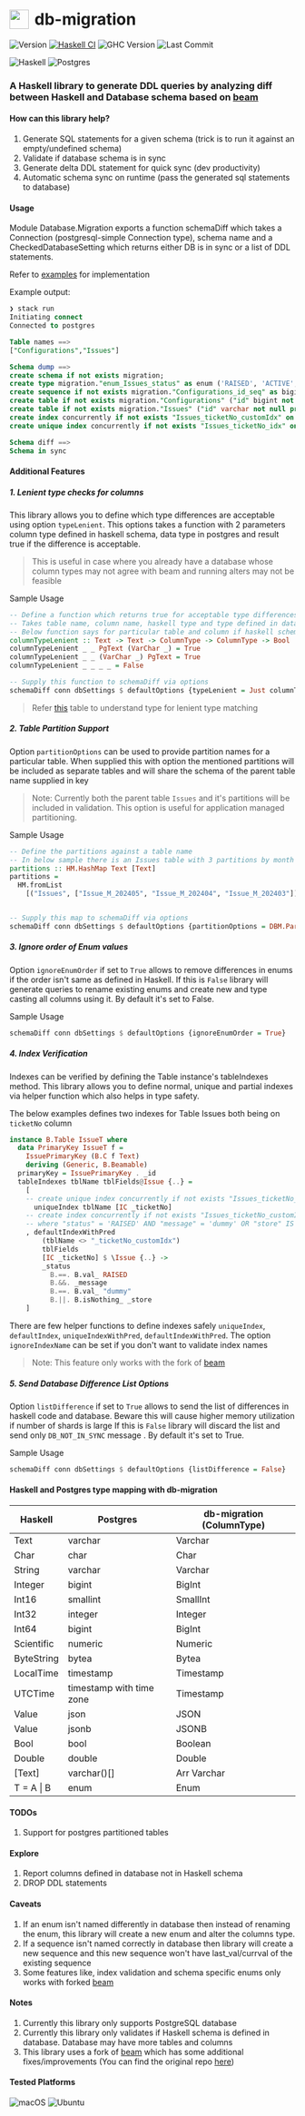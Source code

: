 <h1 style="display:flex"> <image src="https://skillicons.dev/icons?i=haskell" width=34 style="margin-right:10px"> db-migration</h1>

![Version](https://img.shields.io/badge/version-v0.0.1-blue)
[![Haskell CI](https://github.com/mycodedstuff/db-migration/actions/workflows/haskell.yml/badge.svg)](https://github.com/mycodedstuff/db-migration/actions/workflows/haskell.yml)
![GHC Version](https://img.shields.io/badge/GHC-v8.10.7-brightgreen)
![Last Commit](https://img.shields.io/github/last-commit/mycodedstuff/db-migration/main)

![Haskell](https://img.shields.io/badge/Haskell-5e5086?style=for-the-badge&logo=haskell&logoColor=white)
![Postgres](https://img.shields.io/badge/postgres-%23316192.svg?style=for-the-badge&logo=postgresql&logoColor=white)
### A Haskell library to generate DDL queries by analyzing diff between Haskell and Database schema based on [beam](https://github.com/mycodedstuff/beam)


#### How can this library help?

1. Generate SQL statements for a given schema (trick is to run it against an empty/undefined schema)
2. Validate if database schema is in sync
3. Generate delta DDL statement for quick sync (dev productivity)
4. Automatic schema sync on runtime (pass the generated sql statements to database)

#### Usage
Module Database.Migration exports a function schemaDiff which takes a Connection (postgresql-simple Connection type), schema name and a CheckedDatabaseSetting which returns either DB is in sync or a list of DDL statements.

Refer to [examples](examples) for implementation

Example output:
```sql
❯ stack run
Initiating connect
Connected to postgres

Table names ==>
["Configurations","Issues"]

Schema dump ==>
create schema if not exists migration;
create type migration."enum_Issues_status" as enum ('RAISED', 'ACTIVE', 'RESOLVED');
create sequence if not exists migration."Configurations_id_seq" as bigint increment by 1 minvalue 1 maxvalue 9223372036854775807 start with 1;
create table if not exists migration."Configurations" ("id" bigint not null primary key default nextval('migration."Configurations_id_seq"'::regclass), "key" varchar not null, "value" varchar not null, "createdAt" timestamp with time zone not null, "updatedAt" timestamp with time zone not null);
create table if not exists migration."Issues" ("id" varchar not null primary key, "ticketNo" bigint not null, "message" varchar not null, "status" migration."enum_Issues_status" not null, "image" bytea, "store" json, "createdAt" timestamp with time zone not null, "updatedAt" timestamp with time zone not null);
create index concurrently if not exists "Issues_ticketNo_customIdx" on migration."Issues" ("ticketNo") where "status" = 'RAISED' AND "message" = 'dummy' OR "store" IS NULL;
create unique index concurrently if not exists "Issues_ticketNo_idx" on migration."Issues" ("ticketNo");

Schema diff ==>
Schema in sync
```

#### Additional Features
##### 1. Lenient type checks for columns

This library allows you to define which type differences are acceptable using option `typeLenient`.
This options takes a function with 2 parameters column type defined in haskell schema, data type in postgres and result true if the difference is acceptable.
> This is useful in case where you already have a database whose column types may not agree with beam and running alters may not be feasible

Sample Usage
```haskell
-- Define a function which returns true for acceptable type differences
-- Takes table name, column name, haskell type and type defined in database. This function gets called if the column already exists with different type in database
-- Below function says for particular table and column if haskell schema has Text and DB has Varchar (any length) then it's acceptable and vice versa for other cases it's not
columnTypeLenient :: Text -> Text -> ColumnType -> ColumnType -> Bool
columnTypeLenient _ _ PgText (VarChar _) = True
columnTypeLenient _ _ (VarChar _) PgText = True
columnTypeLenient _ _ _ _ = False

-- Supply this function to schemaDiff via options
schemaDiff conn dbSettings $ defaultOptions {typeLenient = Just columnTypeLenient}
```
> Refer [this](#haskell-and-postgres-type-mapping-with-db-migration) table to understand type for lenient type matching

##### 2. Table Partition Support

Option `partitionOptions` can be used to provide partition names for a particular table.
When supplied this with option the mentioned partitions will be included as separate tables and will share the schema of the parent table name supplied in key

> Note: Currently both the parent table `Issues` and it's partitions will be included in validation. This option is useful for application managed partitioning.

Sample Usage
```haskell
-- Define the partitions against a table name
-- In below sample there is an Issues table with 3 partitions by month
partitions :: HM.HashMap Text [Text]
partitions =
  HM.fromList
    [("Issues", ["Issue_M_202405", "Issue_M_202404", "Issue_M_202403"])]


-- Supply this map to schemaDiff via options
schemaDiff conn dbSettings $ defaultOptions {partitionOptions = DBM.PartitionOption True partitions}
```

##### 3. Ignore order of Enum values

Option `ignoreEnumOrder` if set to `True` allows to remove differences in enums if the order isn't same as defined in Haskell.
If this is `False` library will generate queries to rename existing enums and create new and type casting all columns using it.
By default it's set to False.

Sample Usage
```haskell
schemaDiff conn dbSettings $ defaultOptions {ignoreEnumOrder = True}
```

##### 4. Index Verification

Indexes can be verified by defining the Table instance's tableIndexes method.
This library allows you to define normal, unique and partial indexes via helper function which also helps in type safety.

The below examples defines two indexes for Table Issues both being on `ticketNo` column
```haskell
instance B.Table IssueT where
  data PrimaryKey IssueT f =
    IssuePrimaryKey (B.C f Text)
    deriving (Generic, B.Beamable)
  primaryKey = IssuePrimaryKey . _id
  tableIndexes tblName tblFields@Issue {..} =
    [
    -- create unique index concurrently if not exists "Issues_ticketNo_idx" on migration."Issues" ("ticketNo");
      uniqueIndex tblName [IC _ticketNo]
    -- create index concurrently if not exists "Issues_ticketNo_customIdx" on migration."Issues" ("ticketNo")
    -- where "status" = 'RAISED' AND "message" = 'dummy' OR "store" IS NULL;
    , defaultIndexWithPred
        (tblName <> "_ticketNo_customIdx")
        tblFields
        [IC _ticketNo] $ \Issue {..} ->
        _status
          B.==. B.val_ RAISED
          B.&&. _message
          B.==. B.val_ "dummy"
          B.||. B.isNothing_ _store
    ]
```
There are few helper functions to define indexes safely `uniqueIndex`, `defaultIndex`, `uniqueIndexWithPred`, `defaultIndexWithPred`.
The option `ignoreIndexName` can be set if you don't want to validate index names
> Note: This feature only works with the fork of [beam](https://github.com/mycodedstuff/beam)

##### 5. Send Database Difference List Options

Option `listDifference` if set to `True` allows to send the list of differences in haskell code and database. Beware this will cause higher memory utilization if number of shards is large
If this is `False` library will discard the list and send only `DB_NOT_IN_SYNC` message .
By default it's set to True.

Sample Usage
```haskell
schemaDiff conn dbSettings $ defaultOptions {listDifference = False}
```


#### Haskell and Postgres type mapping with db-migration
| Haskell | Postgres | db-migration (ColumnType) |
| --- | --- | --- |
| Text    |  varchar |  Varchar     |
| Char    |  char    |  Char        |
| String  |  varchar |  Varchar     |
| Integer |  bigint  |  BigInt      |
| Int16   |  smallint | SmallInt    |
| Int32   |  integer |  Integer     |
| Int64   |  bigint  | BigInt       |
| Scientific | numeric | Numeric    |
| ByteString | bytea |  Bytea       |
| LocalTime | timestamp | Timestamp |
| UTCTime | timestamp with time zone | Timestamp |
| Value   | json     |  JSON        |
| Value   | jsonb    |  JSONB       |
| Bool    | bool     | Boolean      |
| Double  | double   | Double       |
| [Text]  | varchar()[] | Arr Varchar |
| T = A \| B | enum    | Enum         |

#### TODOs

1. Support for postgres partitioned tables

#### Explore

1. Report columns defined in database not in Haskell schema
2. DROP DDL statements

#### Caveats

1. If an enum isn't named differently in database then instead of renaming the enum, this library will create a new enum and alter the columns type.
2. If a sequence isn't named correctly in database then library will create a new sequence and this new sequence won't have last_val/currval of the existing sequence
3. Some features like, index validation and schema specific enums only works with forked [beam](https://github.com/mycodedstuff/beam)

#### Notes

1. Currently this library only supports PostgreSQL database
2. Currently this library only validates if Haskell schema is defined in database. Database may have more tables and columns
3. This library uses a fork of [beam](https://github.com/mycodedstuff/beam) which has some additional fixes/improvements (You can find the original repo [here](https://github.com/haskell-beam/beam))

#### Tested Platforms
![macOS](https://img.shields.io/badge/mac%20os-000000?style=for-the-badge&logo=macos&logoColor=F0F0F0)
![Ubuntu](https://img.shields.io/badge/Ubuntu-E95420?style=for-the-badge&logo=ubuntu&logoColor=white)

